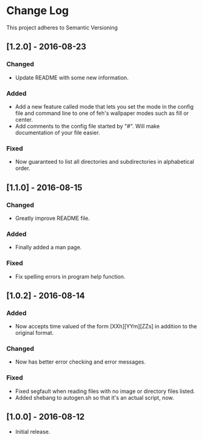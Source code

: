 # Change Log
This project adheres to Semantic Versioning

## [1.2.0] - 2016-08-23
### Changed
- Update README with some new information.

### Added
- Add a new feature called mode that lets you set the mode in the config file
and command line to one of feh's wallpaper modes such as fill or center.
- Add comments to the config file started by "#". Will make documentation of
your file easier.

### Fixed
- Now guaranteed to list all directories and subdirectories in alphabetical
order.

## [1.1.0] - 2016-08-15
### Changed
- Greatly improve README file.

### Added
- Finally added a man page.

### Fixed
- Fix spelling errors in program help function.

## [1.0.2] - 2016-08-14
### Added
- Now accepts time valued of the form \[XXh\]\[YYm\]\[ZZs\] in addition to the
  original format.

### Changed
- Now has better error checking and error messages.

### Fixed
- Fixed segfault when reading files with no image or directory files listed.
- Added shebang to autogen.sh so that it's an actual script, now.

## [1.0.0] - 2016-08-12
- Initial release.
